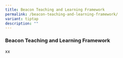 ```yaml
---
title: Beacon Teaching and Learning Framework
permalink: /beacon-teaching-and-learning-framework/
variant: tiptap
description: ""
---
```

<h3>Beacon Teaching and Learning Framework</h3>
<p>xx</p>